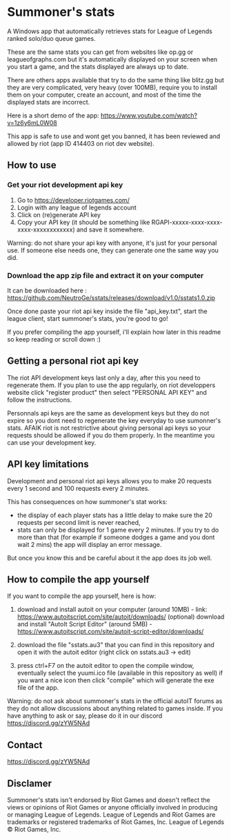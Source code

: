 # Summoner's stats
A Windows app that automatically retrieves stats for League of Legends ranked solo/duo queue games.

These are the same stats you can get from websites like op.gg or leagueofgraphs.com but it's automatically displayed on your screen when you start a game, and the stats displayed are always up to date.

There are others apps available that try to do the same thing like blitz.gg but they are very complicated, very heavy (over 100MB), require you to install them on your computer, create an account, and most of the time the displayed stats are incorrect.

Here is a short demo of the app: https://www.youtube.com/watch?v=1z6y6mL0W08

This app is safe to use and wont get you banned, it has been reviewed and allowed by riot (app ID 414403 on riot dev website).

## How to use

### Get your riot development api key

1. Go to https://developer.riotgames.com/
2. Login with any league of legends account
3. Click on (re)generate API key
4. Copy your API key (it should be something like RGAPI-xxxxx-xxxx-xxxx-xxxx-xxxxxxxxxxxx) and save it somewhere.

Warning: do not share your api key with anyone, it's just for your personal use. If someone else needs one, they can generate one the same way you did.

### Download the app zip file and extract it on your computer

It can be downloaded here : https://github.com/NeutroGe/sstats/releases/download/v1.0/sstats1.0.zip

Once done paste your riot api key inside the file "api_key.txt", start the league client, start summoner's stats, you're good to go!

If you prefer compiling the app yourself, i'll explain how later in this readme so keep reading or scroll down :)

## Getting a personal riot api key

The riot API development keys last only a day, after this you need to regenerate them. If you plan to use the app regularly, on riot developpers website click "register product" then select "PERSONAL API KEY" and follow the instructions.

Personnals api keys are the same as development keys but they do not expire so you dont need to regenerate the key everyday to use sumonner's stats. AFAIK riot is not restrictive about giving personal api keys so your requests should be allowed if you do them properly. In the meantime you can use your development key.

## API key limitations

Development and personal riot api keys allows you to make 20 requests every 1 second and 100 requests every 2 minutes.

This has consequences on how summoner's stat works: 

 - the display of each player stats has a little delay to make sure the 20 requests per second limit is never reached,
 - stats can only be displayed for 1 game every 2 minutes. If you try to do more than that (for example if someone dodges a game and you dont wait 2 mins) the app will display an error message.
 
But once you know this and be careful about it the app does its job well.

## How to compile the app yourself

If you want to compile the app yourself, here is how:

1. download and install autoit on your computer (around 10MB) - link: https://www.autoitscript.com/site/autoit/downloads/
(optional) download and install "AutoIt Script Editor" (around 5MB) - https://www.autoitscript.com/site/autoit-script-editor/downloads/

2. download the file "sstats.au3" that you can find in this repository and open it with the autoit editor (right click on sstats.au3 -> edit)

3. press ctrl+F7 on the autoit editor to open the compile window, eventually select the yuumi.ico file (available in this repository as well) if you want a nice icon then click "compile" which will generate the exe file of the app.

Warning: do not ask about summoner's stats in the official autoIT forums as they do not allow discussions about anything related to games inside. If you have anything to ask or say, please do it in our discord https://discord.gg/zYW5NAd

## Contact

https://discord.gg/zYW5NAd
 
## Disclamer

Summoner's stats isn't endorsed by Riot Games and doesn't reflect the views or opinions of Riot Games or anyone officially involved in producing or managing League of Legends. League of Legends and Riot Games are trademarks or registered trademarks of Riot Games, Inc. League of Legends © Riot Games, Inc.

